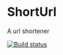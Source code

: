 # ShortUrl
A url shortener

[![Build status](https://ci.appveyor.com/api/projects/status/ok24l2bb75j66py5?svg=true)](https://ci.appveyor.com/project/andrewboudreau/shorturl)
